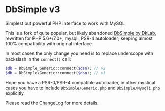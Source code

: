 # DbSimple v3
Simplest but powerful PHP interface to work with MySQL

This is a fork of quite popular, but likely abandoned [DbSimple by DkLab](https://github.com/DmitryKoterov/dbsimple), rewritten for PHP 5.6+/7.0+, mysqli, PSR-4 autoloader; keeping almost 100% compatibility with original interface.

In most cases the only change you need is to replace underscope with backslash in the `connect()` call:

```php
$db = DbSimple_Generic::connect($dsn); // v2
$db = DbSimple\Generic::connect($dsn); // v3
```

Hope you have a PSR-0/PSR-4 compatible autoloader, in other mystical cases you have to include `DbSimple/Generic.php` and `DbSimple/Mysqli.php` explicitly.

Please read the [ChangeLog](CHANGELOG.md) for more details.
